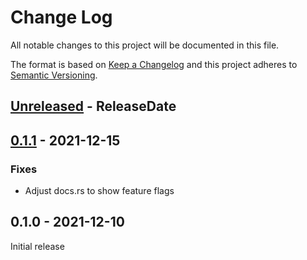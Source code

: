# Change Log
All notable changes to this project will be documented in this file.

The format is based on [Keep a Changelog](http://keepachangelog.com/)
and this project adheres to [Semantic Versioning](http://semver.org/).

<!-- next-header -->
## [Unreleased] - ReleaseDate

## [0.1.1] - 2021-12-15

### Fixes

- Adjust docs.rs to show feature flags

## 0.1.0 - 2021-12-10

Initial release

<!-- next-url -->
[Unreleased]: https://github.com/rust-cli/argfile/compare/v0.1.1...HEAD
[0.1.1]: https://github.com/rust-cli/argfile/compare/0.1.0...v0.1.1
[0.1.0]: https://github.com/rust-cli/argfile/compare/babf658...0.1.0
